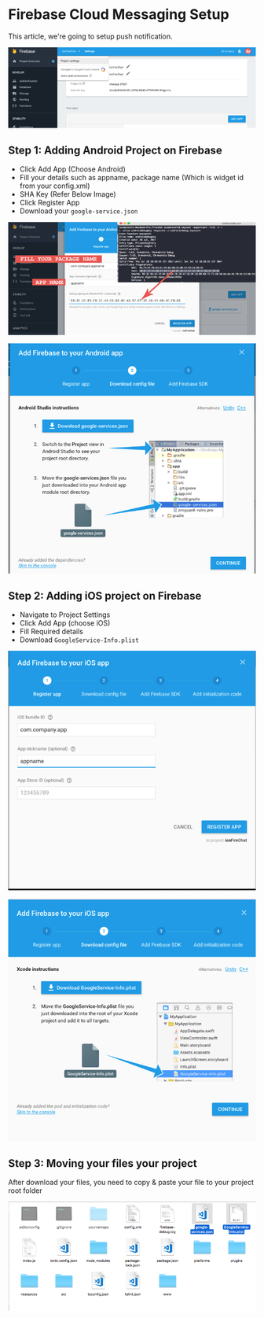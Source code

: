 # Firebase Cloud Messaging Setup

This article, we're going to setup push notification.

![project navigation]( https://github.com/codesundar/firebase-chat-ionic/blob/master/img/push1.png "project navigation")

## Step 1: Adding Android Project on Firebase

- Click Add App (Choose Android)
- Fill your details such as appname, package name (Which is widget id from your config.xml)
- SHA Key (Refer Below Image)
- Click Register App
- Download your ``google-service.json``

![updating config]( https://github.com/codesundar/firebase-chat-ionic/blob/master/img/push2.png "updating config")

![download json]( https://github.com/codesundar/firebase-chat-ionic/blob/master/img/push3.png "download config")

## Step 2: Adding iOS project on Firebase

- Navigate to Project Settings
- Click Add App (choose iOS)
- Fill Required details
- Download ``GoogleService-Info.plist``

![fill config]( https://github.com/codesundar/firebase-chat-ionic/blob/master/img/push4.png "fill config")

![download plist]( https://github.com/codesundar/firebase-chat-ionic/blob/master/img/push5.png "download plist")

## Step 3: Moving your files your project

After download your files, you need to copy & paste your file to your project root folder

![moving config]( https://github.com/codesundar/firebase-chat-ionic/blob/master/img/push6.png "moving config")